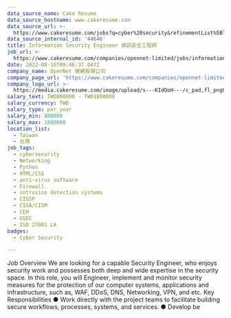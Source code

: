 ```yaml
---
data_source_name: Cake Resume
data_source_hostname: www.cakeresume.com
data_source_url: >-
  https://www.cakeresume.com/jobs?q=cyber%20security&refinementList%5Blang_name%5D%5B0%5D=English&refinementList%5Bsalary_type%5D=per_year&range%5Bsalary_range%5D%5Bmin%5D=1000000
data_source_internal_id: '44646'
title: Information Security Engineer 資訊安全工程師
job_url: >-
  https://www.cakeresume.com/companies/opennet-limited/jobs/information-security-engineer-88611f
date: 2022-08-16T09:46:37.047Z
company_name: OpenNet 開網有限公司
company_page_url: 'https://www.cakeresume.com/companies/opennet-limited'
company_logo_url: >-
  https://media.cakeresume.com/image/upload/s---KIdOoH---/c_pad,fl_png8,h_200,w_200/v1574663536/bzaybcelyff1kqaqhhmr.png
salary_text: TWD800000 - TWD1800000
salary_currency: TWD
salary_type: per_year
salary_min: 800000
salary_max: 1800000
location_list:
  - Taiwan
  - 台灣
job_tags:
  - cybersecurity
  - Networking
  - Python
  - HTML/CSS
  - anti-virus software
  - Firewall
  - intrusion detection systems
  - CISSP
  - CISA/CISM
  - CEH
  - GSEC
  - ISO 27001 LA
badges:
  - Cyber Security

---
```


Job Overview We are looking for a capable Security Engineer, who enjoys security work and possesses both deep and wide expertise in the security space. In this role, you will Engineer, implement and monitor security measures for the protection of our computer systems, applications and infrastructure, such as, WAF, DDoS, DNS, Networking, VPN, and etc. Key Responsibilities ● Work directly with the project teams to facilitate building secure workflows, processes, systems, and services. ● Develop be